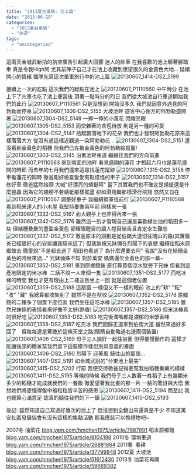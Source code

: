 ```yaml
---
title: "2013夏台東騎: 池上篇"
date: "2013-06-19"
categories: 
  - "2013夏台東騎"
  - "旅遊"
tags: 
  - "uncategoried"
---
```


這兩天金城武新拍的航空廣告引起廣大回響 迷人的帥車 在我喜歡的池上騎著腳踏車 真是令我High阿 尤其前陣子自己才在池上收藏到想望很久的金黃色大地... 延續開心的情緒 插隊先寫這次單車旅行中的池上篇 ![20130607_1414-DS2_5199](images/9031443826_8c35bcdc70.jpg)

接續上一次的訖點 這次我們的起點在池上 ![20130607_P1110560](images/9031452708_fd6e208435.jpg) 中午時分 在池上下了火車也吃了池上便當後 頂著一點時分的烈日 我們從大坡池自行車道開始我們的此行 ![20130607_P1110561](images/9031452902_9f66d7f3e6.jpg) 只是沒想到 開始沒多久 我們就因意外遇見的阿勃勒而停車 ![20130607_1306-DS2_5155](images/9029211767_9868c42875.jpg) 大坡池畔 遊客中心後方的阿勃勒盛開著 ![20130607_1304-DS2_5149](images/9031438310_d1fc10cfe1.jpg) 一捧一捧的小黃花 閃耀亮眼 ![20130607_1305-DS2_5153](images/9031438996_9f3e4ff492.jpg) 而交雜著的含苞待放 則是另一種的可愛 ![20130607_1304-DS2_5147](images/9029210433_575942893a.jpg) 拾起飄落地下的花朵 我們也才發現阿勃勒花原來這樣落落大方 從沒有過這樣近觀過一朵阿勃勒花... ![20130607_1304-DS2_5151](images/9029210985_7e0e9e6e34.jpg) 還沒看到金黃色的稻穗 但我們已先被金黃色的阿勃勒給振奮! ![20130607_1303-DS2_5145](images/9029210009_0d53a93e1e.jpg) 沿著池畔車道 繼續往我們的方向前進 ![20130607_P1110563](images/9031453058_3e8a514e48.jpg) 來到南面的池畔 看見盛開的蓮花 才想起六月也是蓮花盛開的時節 而去年的七月我們還來這尋找蓮花蹤跡 ![20130607_1315-DS2_5158](images/9029212377_72c63912a0.jpg) 停車看蓮花的同時 徹爸剛好檢查愛愛有點怪怪的車子 ![20130607_1314-DS2_5157](images/9029212221_748dc14a20.jpg) 修好車 徹爸猛然抬頭 大喊"好漂亮的蜻蜓阿" 當下其實我們也不確定是蜻蜓還是什麼昆蟲 因為它的翅膀不若蜻蜓那樣擺盪 卻如滑翔翼那樣滑行飛翔 悠然又自在 ![20130607_P1110567](images/9031453306_38c98e488a.jpg) 調整好車子 我繼續領軍往前行 ![20130607_P1110568](images/9031453430_51086999e0.jpg) 看到稻米達人的小木屋 我堅持要像兩年前 同樣來一張 ![20130607_1332-DS2_5167](images/9031440154_67e4f07dd9.jpg) 而大觀亭上也非得再來一張 ![20130607_1342-DS2_5176](images/9031440894_008a4fec50.jpg) 雖然這一刻才發現自己還是喜歡綠油油的稻田多一些 但結穗纍纍的豐盈金黃色 卻耀眼醒目的讓人瞠目結舌且肯定永生難忘 ![20130607_1337-DS2_5172](images/9031440538_9b698507cf.jpg) 徹爸原本的規劃是從伯朗大道切往關山的路(其實徹爸已經很好心的安排讓我騎來這了) 但我無視兄妹倆在烈陽下的哀號 繼續往稻米原鄉館去 徹愛說"不是都去過了 稻田也看過了 為什麼還要去阿" 我說"沒有在結穗金黃色的時候來過..." 兄妹倆殊不知 對於萬安 媽媽還欠金黃色的那一幕~ ![20130607_1352-DS2_5181](images/9029213779_67139f8708.jpg) 來到原鄉館後 原打算買個涼水慰勞下兄妹 但看到這產地限定的米冰棒  二話不說一人來個一隻 ![20130607_1351-DS2_5177](images/9031441104_81c0cfbc36.jpg) 而吃冰棒的時間 我也才更有理由上二樓並且坐上一回 就是這個老位置 ![20130607_1359-DS2_5188](images/9029214815_0e2a1da24f.jpg) 這扇窗 一樣但又不一樣的眼前 池上的"耕" "耘" "收" "藏" 我總算都收集到了 雖然不是在秋收 ![20130607_1352-DS2_5178](images/9029213611_b0537fdd6b.jpg) 原鄉館的二樓多了個簷下座位區 我們坐在這吃冰棒 ![20130607_1357-DS2_5185](images/9029214419_42812a45dd.jpg) 雖然兄妹倆的表情看來好像不太好(熱昏) ![20130607_1357-DS2_5186](images/9031442132_53b9ca1999.jpg) 但米冰棒真的很好吃 ![20130607_1353-DS2_5183](images/9031441692_bccb14f896.jpg) 吃完後滿嘴都是濃郁的米漿香味 ![20130607_1358-DS2_5187](images/9031442274_f18667f9f4.jpg) 吃完冰 我們回歸正道來到伯朗大道 雖然來過好多回了　但每每還是驚艷於這條天堂之路(眼睛自動略過右邊兩個裝置) ![20130607_1406-DS2_5189](images/9029214979_4bf0a2daba.jpg) 母子三人說好一起往前衝 但得要慢動作的 這樣才能讓後頭的徹爸幫我們留下這裝模作樣但別具意義的畫面 ![20130607_1406-DS2_5190](images/9029215129_001d03933a.jpg) 烈陽下 迎著風 騎往山的那頭... ![20130607_1407-DS2_5191](images/9029215273_c1ef1dd200.jpg) 如金城武說的"台東池上最美" ![20130607_1415-DS2_5202](images/9029216399_e6399d8165.jpg) 行前 我便交待徹爸記得要幫我拍稻穗纍纍的模樣 ![20130607_1411-DS2_5195](images/9029216001_32d6e31811.jpg) 等候的時候 我們母子三人數著一株稻子上有幾顆米 多少的稻穗才能成就我們的一餐飯 徹愛望著我比畫的那一片 一臉的驚訝與大悟 我想她們將更懂得盤中飧粒粒皆辛苦的感恩 ![20130607_1411-DS2_5194](images/9031443408_beaa9e0937.jpg) 而至此 我也總算心滿意足 認真的騎往我們的下一鎮 ![20130607_1410-DS2_5193](images/9029215657_68235266fd.jpg) 

後記: 雖然知道自己寫過好幾次的池上了 但沒想到全翻出來還真是不少 不知道萬安社區發展協會有沒有這樣的集點活動 那我應該可以換禮物吧~

2007冬 油菜花 [blog.yam.com/hmchen1975/article/7887891](http://blog.yam.com/hmchen1975/article/7887891) 稻米原鄉館 [blog.yam.com/hmchen1975/article/8104198](http://blog.yam.com/hmchen1975/article/8104198) 2010冬 環圳車道 [blog.yam.com/hmchen1975/article/26881664](http://blog.yam.com/hmchen1975/article/26881664) 2011春  春耕 [blog.yam.com/hmchen1975/article/37799848](http://blog.yam.com/hmchen1975/article/37799848) 2012夏 大坡池 [blog.yam.com/hmchen1975/article/51612430](http://blog.yam.com/hmchen1975/article/51612430) 2013冬 油菜花再開 [blog.yam.com/hmchen1975/article/59669382](http://blog.yam.com/hmchen1975/article/59669382)
